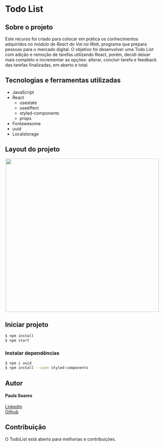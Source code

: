 # Todo List

## Sobre o projeto
Este recurso foi criado para colocar em prática os conhecimentos adquiridos no *módulo de React do Vai na Web*, programa que prepara pessoas para o mercado digital. O objetivo foi desenvolver uma Todo List com adição e remoção de tarefas utilizando React, porém, decidi deixar mais completo e incrementar as opções: alterar, concluir tarefa e feedback das tarefas finalizadas, em aberto e total. 

## Tecnologias e ferramentas utilizadas

- JavaScript
- React
  - usestate
  - useeffect
  - styled-components
  - props
 - Fontawesome
 - uuid
 - Localstorage

## Layout do projeto

<div align="center">
<img src="https://user-images.githubusercontent.com/32405554/155845653-d952a4d5-319a-4f93-bbe2-7863db96554f.png" width="500px" />
</div>


## Iniciar projeto

```bash
$ npm install
$ npm start
```
### Instalar dependências
```bash
$ npm i uuid
$ npm install --save styled-components
```

 ## Autor
 #### Paula Soares
 <a href= "https://www.linkedin.com/in/paulaso/" target=_blanck>Linkedin<a/>
  <br>
  <a href= "https://github.com/paulinha-19/portfolio-certificados" target=_blanck>Github<a/>
   
## Contribuição
   O TodoList está aberto para melhorias e contribuições. 
    
